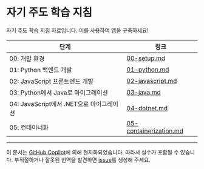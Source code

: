 # 자기 주도 학습 지침

자기 주도 학습 지침 자료입니다. 이를 사용하여 앱을 구축하세요!

| 단계                                | 링크                                               |
|-------------------------------------|----------------------------------------------------|
| 00: 개발 환경                       | [00-setup.md](./00-setup.md)                       |
| 01: Python 백엔드 개발              | [01-python.md](./01-python.md)                     |
| 02: JavaScript 프론트엔드 개발      | [02-javascript.md](./02-javascript.md)             |
| 03: Python에서 Java로 마이그레이션  | [03-java.md](./03-java.md)                         |
| 04: JavaScript에서 .NET으로 마이그레이션 | [04-dotnet.md](./04-dotnet.md)                     |
| 05: 컨테이너화                      | [05-containerization.md](./05-containerization.md) |
---

이 문서는 [GitHub Copilot](https://docs.github.com/copilot/about-github-copilot/what-is-github-copilot)에 의해 현지화되었습니다. 따라서 실수가 포함될 수 있습니다. 부적절하거나 잘못된 번역을 발견하면 [issue](../../issues)를 생성해 주세요.
